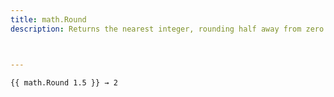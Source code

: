 ```yaml
---
title: math.Round
description: Returns the nearest integer, rounding half away from zero.



---
```


```go-html-template
{{ math.Round 1.5 }} → 2
```
